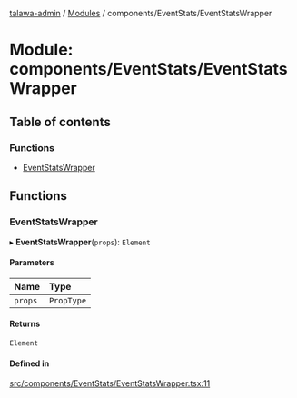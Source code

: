 [talawa-admin](../README.md) / [Modules](../modules.md) / components/EventStats/EventStatsWrapper

# Module: components/EventStats/EventStatsWrapper

## Table of contents

### Functions

- [EventStatsWrapper](components_EventStats_EventStatsWrapper.md#eventstatswrapper)

## Functions

### EventStatsWrapper

▸ **EventStatsWrapper**(`props`): `Element`

#### Parameters

| Name | Type |
| :------ | :------ |
| `props` | `PropType` |

#### Returns

`Element`

#### Defined in

[src/components/EventStats/EventStatsWrapper.tsx:11](https://github.com/duplixx/talawa-admin/blob/0632235/src/components/EventStats/EventStatsWrapper.tsx#L11)
